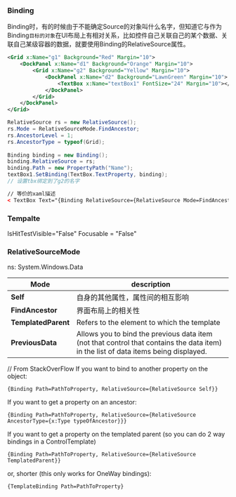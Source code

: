 ### Binding
Binding时，有的时候由于不能确定Source的对象叫什么名字，但知道它与作为Binding`目标的对象`在UI布局上有相对关系，比如控件自己关联自己的某个数据、关联自己某级容器的数据，就要使用Binding的RelativeSource属性。
``` xml
<Grid x:Name="g1" Background="Red" Margin="10">  
    <DockPanel x:Name="d1" Background="Orange" Margin="10">  
        <Grid x:Name="g2" Background="Yellow" Margin="10">  
            <DockPanel x:Name="d2" Background="LawnGreen" Margin="10">  
                <TextBox x:Name="textBox1" FontSize="24" Margin="10"></TextBox>  
            </DockPanel>  
        </Grid>  
    </DockPanel>  
</Grid>  
```
```csharp
RelativeSource rs = new RelativeSource();  
rs.Mode = RelativeSourceMode.FindAncestor;  
rs.AncestorLevel = 1;  
rs.AncestorType = typeof(Grid);  
  
Binding binding = new Binding();  
binding.RelativeSource = rs;  
binding.Path = new PropertyPath("Name");  
textBox1.SetBinding(TextBox.TextProperty, binding);
// 设置tbx绑定到了g2的名字
```
``` xml
// 等价的xaml描述
< TextBox Text="{Binding RelativeSource={RelativeSource Mode=FindAncestor, AncestorLevel=1, AncestorType={x:Type Grid}}, Path=Name}"><TextBox>
```

### Tempalte
IsHitTestVisible="False"
Focusable = "False"

### RelativeSourceMode
ns: System.Windows.Data

Mode  | description
------- |--------
**Self** |自身的其他属性，属性间的相互影响
**FindAncestor** | 界面布局上的相关性
**TemplatedParent** | Refers to the element to which the template | is applied. This is similar to setting a TemplateBindingExtension and is only applicable if the Binding is within a template.
**PreviousData** | Allows you to bind the previous data item (not that control that contains the data item) in the list of data items being displayed.

// From StackOverFlow
If you want to bind to another property on the object:

    {Binding Path=PathToProperty, RelativeSource={RelativeSource Self}}

If you want to get a property on an ancestor:

    {Binding Path=PathToProperty, RelativeSource={RelativeSource AncestorType={x:Type typeOfAncestor}}}

If you want to get a property on the templated parent (so you can do 2 way bindings in a ControlTemplate)

    {Binding Path=PathToProperty, RelativeSource={RelativeSource TemplatedParent}}

or, shorter (this only works for OneWay bindings):

    {TemplateBinding Path=PathToProperty}


